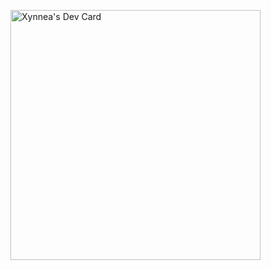 <a href="https://app.daily.dev/xynnea"><img src="https://api.daily.dev/devcards/6564aded39704bb681e51f8b853ae3db.png?r=kn3" width="400" alt="Xynnea's Dev Card"/></a>
<!-- ### Hi there 👋 -->

<!--
**urfavteddybear/urfavteddybear** is a ✨ _special_ ✨ repository because its `README.md` (this file) appears on your GitHub profile.

Here are some ideas to get you started:

- 🔭 I’m currently working on ...
- 🌱 I’m currently learning ...
- 👯 I’m looking to collaborate on ...
- 🤔 I’m looking for help with ...
- 💬 Ask me about ...
- 📫 How to reach me: ...
- 😄 Pronouns: ...
- ⚡ Fun fact: ...
-->
